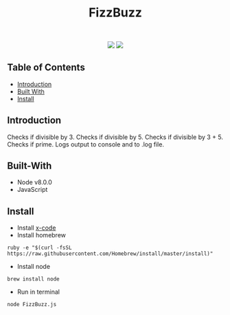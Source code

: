 <h1 align="center">FizzBuzz</h1>
<br>
<p align="center">
    <img src="https://img.shields.io/badge/node-v8.0.0^-green.svg" />
    <img src="https://img.shields.io/github/forks/maxsilvauk/fizzbuzz-app.svg?style=social&label=Fork" />
</p>

## Table of Contents

- [Introduction](#introduction)
- [Built With](#built-with)
- [Install](#install)

## Introduction

Checks if divisible by 3.
Checks if divisible by 5.
Checks if divisible by 3 + 5.
Checks if prime.
Logs output to console and to .log file.

## Built-With

- Node v8.0.0
- JavaScript

## Install 

* Install <a href="https://itunes.apple.com/us/app/xcode/id497799835?mt=12">x-code</a>
* Install homebrew
```
ruby -e "$(curl -fsSL https://raw.githubusercontent.com/Homebrew/install/master/install)"
```
* Install node
```
brew install node
```
* Run in terminal
```
node FizzBuzz.js
```